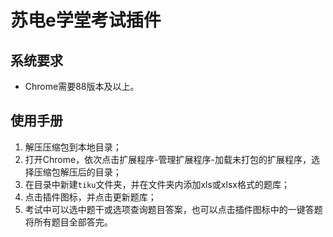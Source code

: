 # 苏电e学堂考试插件

## 系统要求

- Chrome需要88版本及以上。

## 使用手册

1. 解压压缩包到本地目录；
2. 打开Chrome，依次点击扩展程序-管理扩展程序-加载未打包的扩展程序，选择压缩包解压后的目录；
3. 在目录中新建`tiku`文件夹，并在文件夹内添加xls或xlsx格式的题库；
4. 点击插件图标，并点击更新题库；
5. 考试中可以选中题干或选项查询题目答案，也可以点击插件图标中的一键答题将所有题目全部答完。